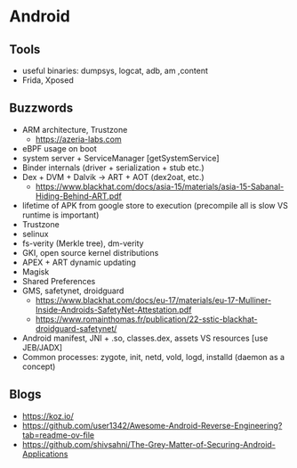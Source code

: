 # Android #

## Tools ##
* useful binaries: dumpsys, logcat, adb, am ,content
* Frida, Xposed
  
## Buzzwords ##
* ARM architecture, Trustzone
  * https://azeria-labs.com
* eBPF usage on boot
* system server + ServiceManager [getSystemService]
* Binder internals (driver + serialization + stub etc.)
* Dex + DVM + Dalvik -> ART + AOT (dex2oat, etc.)
  * https://www.blackhat.com/docs/asia-15/materials/asia-15-Sabanal-Hiding-Behind-ART.pdf
* lifetime of APK from google store to execution (precompile all is slow VS runtime is important)
* Trustzone
* selinux
* fs-verity (Merkle tree), dm-verity
* GKI, open source kernel distributions
* APEX + ART dynamic updating
* Magisk
* Shared Preferences
* GMS, safetynet, droidguard
  * https://www.blackhat.com/docs/eu-17/materials/eu-17-Mulliner-Inside-Androids-SafetyNet-Attestation.pdf
  * https://www.romainthomas.fr/publication/22-sstic-blackhat-droidguard-safetynet/
* Android manifest, JNI + .so, classes.dex, assets VS resources [use JEB/JADX]
* Common processes: zygote, init, netd, vold, logd, installd (daemon as a concept)


## Blogs ##
* https://koz.io/
* https://github.com/user1342/Awesome-Android-Reverse-Engineering?tab=readme-ov-file
* https://github.com/shivsahni/The-Grey-Matter-of-Securing-Android-Applications
